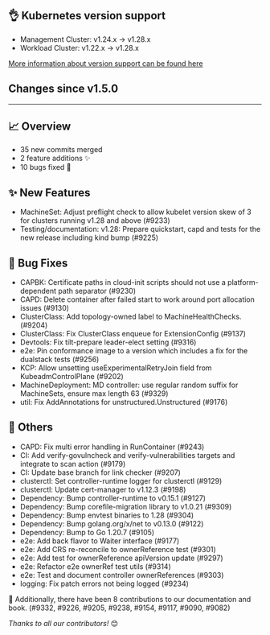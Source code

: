## 👌 Kubernetes version support

- Management Cluster: v1.24.x -> v1.28.x
- Workload Cluster: v1.22.x -> v1.28.x

[More information about version support can be found here](https://cluster-api.sigs.k8s.io/reference/versions.html)

## Changes since v1.5.0
---
## :chart_with_upwards_trend: Overview
- 35 new commits merged
- 2 feature additions ✨
- 10 bugs fixed 🐛

## :sparkles: New Features
- MachineSet: Adjust preflight check to allow kubelet version skew of 3 for clusters running v1.28 and above (#9233)
- Testing/documentation: v1.28: Prepare quickstart, capd and tests for the new release including kind bump (#9225)

## :bug: Bug Fixes
- CAPBK: Certificate paths in cloud-init scripts should not use a platform-dependent path separator (#9230)
- CAPD: Delete container after failed start to work around port allocation issues (#9130)
- ClusterClass: Add topology-owned label to MachineHealthChecks. (#9204)
- ClusterClass: Fix ClusterClass enqueue for ExtensionConfig (#9137)
- Devtools: Fix tilt-prepare leader-elect setting (#9316)
- e2e: Pin conformance image to a version which includes a fix for the dualstack tests (#9256)
- KCP: Allow unsetting useExperimentalRetryJoin field from KubeadmControlPlane (#9202)
- MachineDeployment: MD controller: use regular random suffix for MachineSets, ensure max length 63 (#9329)
- util: Fix AddAnnotations for unstructured.Unstructured (#9176)

## :seedling: Others
- CAPD: Fix multi error handling in RunContainer (#9243)
- CI: Add verify-govulncheck and verify-vulnerabilities targets and integrate to scan action (#9179)
- CI: Update base branch for link checker (#9207)
- clusterctl: Set controller-runtime logger for clusterctl (#9129)
- clusterctl: Update cert-manager to v1.12.3 (#9198)
- Dependency: Bump controller-runtime to v0.15.1 (#9127)
- Dependency: Bump corefile-migration library to v1.0.21 (#9309)
- Dependency: Bump envtest binaries to 1.28 (#9304)
- Dependency: Bump golang.org/x/net to v0.13.0 (#9122)
- Dependency: Bump to Go 1.20.7 (#9105)
- e2e: Add back flavor to Waiter interface (#9177)
- e2e: Add CRS re-reconcile to ownerReference test (#9301)
- e2e: Add test for ownerReference apiVersion update (#9297)
- e2e: Refactor e2e ownerRef test utils (#9314)
- e2e: Test and document controller ownerReferences (#9303)
- logging: Fix patch errors not being logged (#9234)

:book: Additionally, there have been 8 contributions to our documentation and book. (#9332, #9226, #9205, #9238, #9154, #9117, #9090, #9082)


_Thanks to all our contributors!_ 😊
